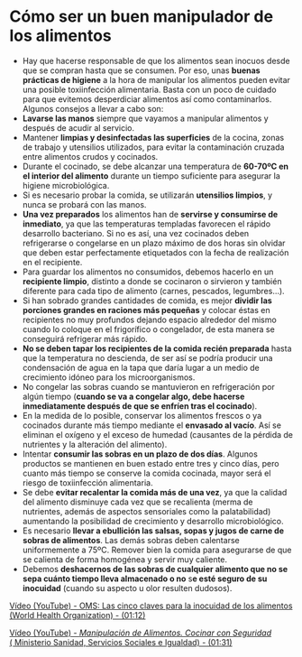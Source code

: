 # Cómo ser un buen manipulador de los alimentos

*   Hay que hacerse responsable de que los alimentos sean inocuos desde que se compran hasta que se consumen. Por eso, unas **buenas prácticas de higiene** a la hora de manipular los alimentos pueden evitar una posible toxiinfección alimentaria. Basta con un poco de cuidado para que evitemos desperdiciar alimentos así como contaminarlos. Algunos consejos a llevar a cabo son:
*   **Lavarse las manos** siempre que vayamos a manipular alimentos y después de acudir al servicio.
*   Mantener **limpias y desinfectadas las superficies** de la cocina, zonas de trabajo y utensilios utilizados, para evitar la contaminación cruzada entre alimentos crudos y cocinados.
*   Durante el cocinado, se debe alcanzar una temperatura de **60-70ºC en el interior del alimento** durante un tiempo suficiente para asegurar la higiene microbiológica.
*   Si es necesario probar la comida, se utilizarán **utensilios limpios**, y nunca se probará con las manos.
*   **Una vez preparados** los alimentos han de **servirse y consumirse de inmediato**, ya que las temperaturas templadas favorecen el rápido desarrollo bacteriano. Si no es así, una vez cocinados deben refrigerarse o congelarse en un plazo máximo de dos horas sin olvidar que deben estar perfectamente etiquetados con la fecha de realización en el recipiente.
*   Para guardar los alimentos no consumidos, debemos hacerlo en un **recipiente limpio**, distinto a donde se cocinaron o sirvieron y también diferente para cada tipo de alimento (carnes, pescados, legumbres…).
*   Si han sobrado grandes cantidades de comida, es mejor **dividir las porciones grandes en raciones más pequeñas** y colocar éstas en recipientes no muy profundos dejando espacio alrededor del mismo cuando lo coloque en el frigorífico o congelador, de esta manera se conseguirá refrigerar más rápido.
*   **No se deben tapar los recipientes de la comida recién preparada** hasta que la temperatura no descienda, de ser así se podría producir una condensación de agua en la tapa que daría lugar a un medio de crecimiento idóneo para los microorganismos.
*   No congelar las sobras cuando se mantuvieron en refrigeración por algún tiempo (**cuando se va a congelar algo, debe hacerse inmediatamente después de que se enfríen tras el cocinado**).
*   En la medida de lo posible, conservar los alimentos frescos o ya cocinados durante más tiempo mediante el **envasado al vacío**. Así se eliminan el oxígeno y el exceso de humedad (causantes de la pérdida de nutrientes y la alteración del alimento).
*   Intentar **consumir las sobras en un plazo de dos días**. Algunos productos se mantienen en buen estado entre tres y cinco días, pero cuanto más tiempo se conserve la comida cocinada, mayor será el riesgo de toxiinfección alimentaria.
*   Se debe **evitar recalentar la comida más de una vez**, ya que la calidad del alimento disminuye cada vez que se recalienta (merma de nutrientes, además de aspectos sensoriales como la palatabilidad) aumentando la posibilidad de crecimiento y desarrollo microbiológico.
*   Es necesario **llevar a ebullición las salsas, sopas y jugos de carne de sobras de alimentos**. Las demás sobras deben calentarse uniformemente a 75ºC. Remover bien la comida para asegurarse de que se calienta de forma homogénea y servir muy caliente.
*   Debemos **deshacernos de las sobras de cualquier alimento que no se sepa cuánto tiempo lleva almacenado o no** s**e esté seguro de su inocuidad** (cuando su aspecto u olor resulten dudosos).

[Vídeo (YouTube) - OMS: Las cinco claves para la inocuidad de los alimentos (World Health Organization) \- (01:12)](https://www.youtube.com/watch?v=_rwnwhSW5pw)

[Vídeo (YouTube) - _Manipulación de Alimentos. Cocinar con Seguridad_ ( Ministerio Sanidad, Servicios Sociales e Igualdad) \- (01:31)](https://www.youtube.com/watch?list=PL7F6D7365464E34E4&v=UpXQREPV_ZM)